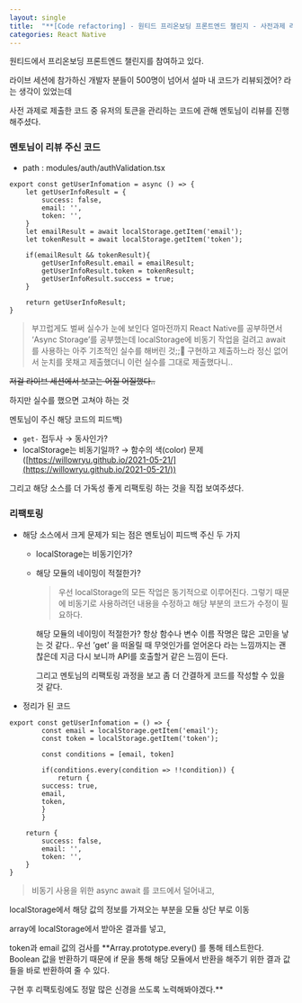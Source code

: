 ```yaml
---
layout: single
title:  "**[Code refactoring] - 원티드 프리온보딩 프론트엔드 챌린지 - 사전과제 리팩토링**"
categories: React Native
---
```


원티드에서 프리온보딩 프론트엔드 챌린지를 참여하고 있다.

라이브 세션에 참가하신 개발자 분들이 500명이 넘어서 설마 내 코드가 리뷰되겠어? 라는 생각이 있었는데

사전 과제로 제출한 코드 중 유저의 토큰을 관리하는 코드에 관해 멘토님이 리뷰를 진행해주셨다.

### 멘토님이 리뷰 주신 코드

- path : modules/auth/authValidation.tsx

```tsx
export const getUserInfomation = async () => {
    let getUserInfoResult = {
        success: false,
        email: '',
        token: '',
    }
    let emailResult = await localStorage.getItem('email');
    let tokenResult = await localStorage.getItem('token');

    if(emailResult && tokenResult){
        getUserInfoResult.email = emailResult;
        getUserInfoResult.token = tokenResult;
        getUserInfoResult.success = true;
    }

    return getUserInfoResult;
}
```

> 부끄럽게도 벌써 실수가 눈에 보인다
얼마전까지 React Native를 공부하면서 ‘Async Storage’를 공부했는데
localStorage에 비동기 작업을 걸려고 await를 사용하는 아주 기초적인 실수를 해버린 것;;🫠
구현하고 제출하느라 정신 없어서 눈치를 못채고 제출했더니 이런 실수를 그대로 제출했다니..

~~저걸 라이브 세션에서 보고는 어질 어질했다..~~

하지만 실수를 했으면 고쳐야 하는 것

멘토님이 주신 해당 코드의 피드백)
- `get-` 접두사 → 동사인가?
- localStorage는 비동기일까? → 함수의 색(color) 문제 ([https://willowryu.github.io/2021-05-21/](https://willowryu.github.io/2021-05-21/))

그리고 해당 소스를 더 가독성 좋게 리팩토링 하는 것을 직접 보여주셨다.
>

### 리팩토링

- 해당 소스에서 크게 문제가 되는 점은 멘토님이 피드백 주신 두 가지
  - localStorage는 비동기인가?
  - 해당 모듈의 네이밍이 적절한가?

    > 우선 localStorage의 모든 작업은 동기적으로 이루어진다.
    그렇기 때문에 비동기로 사용하려던 내용을 수정하고 해당 부분의 코드가 수정이 필요하다.

    해당 모듈의 네이밍이 적절한가?
    항상 함수나 변수 이름 작명은 많은 고민을 낳는 것 같다..
    우선 ’get’ 을 떠올릴 때 무엇인가를 얻어온다 라는 느낌까지는 괜찮은데
    지금 다시 보니까 API를 호출할거 같은 느낌이 든다.

    그리고 멘토님의 리팩토링 과정을 보고 좀 더 간결하게 코드를 작성할 수 있을 것 같다.
    >

- 정리가 된 코드

```tsx
export const getUserInfomation = () => {
		const email = localStorage.getItem('email');
		const token = localStorage.getItem('token');

		const conditions = [email, token]

		if(conditions.every(condition => !!condition)) {
			return {
        success: true,
        email,
        token,
	    }
		}

    return {
        success: false,
        email: '',
        token: '',
    }
}
```

> 비동기 사용을 위한 async await 를 코드에서 덜어내고,

localStorage에서 해당 값의 정보를 가져오는 부분을 모듈 상단 부로 이동

array에 localStorage에서 받아온 결과를 넣고,

token과 email 값의 검사를 **Array.prototype.every() 를 통해 테스트한다.
Boolean 값을 반환하기 때문에 if 문을 통해 해당 모듈에서 반환을 해주기 위한
결과 값들을 바로 반환하여 줄 수 있다.

구현 후 리팩토링에도 정말 많은 신경을 쓰도록 노력해봐야겠다.**
>
